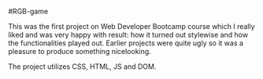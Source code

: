 #RGB-game

This was the first project on  Web Developer Bootcamp course which I really liked and was very happy with result: how it turned out stylewise and how the functionalities played out. Earlier projects were quite ugly so it was a pleasure to produce something nicelooking. 

The project utilizes CSS, HTML, JS and DOM. 
